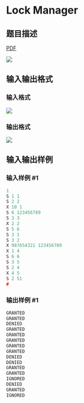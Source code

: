 # Lock Manager

## 题目描述

[problemUrl]: https://uva.onlinejudge.org/index.php?option=com_onlinejudge&Itemid=8&category=13&page=show_problem&problem=1086

[PDF](https://uva.onlinejudge.org/external/101/p10145.pdf)

![](https://cdn.luogu.com.cn/upload/vjudge_pic/UVA10145/21490be5e1d1f5dbc748cfb551f1bb9b9b98fe44.png)

## 输入输出格式

### 输入格式

![](https://cdn.luogu.com.cn/upload/vjudge_pic/UVA10145/8046c0074482f9dbd78cbcf8d55c2ba53441710b.png)

### 输出格式

![](https://cdn.luogu.com.cn/upload/vjudge_pic/UVA10145/546389eaabb24800b283251814576914fd855577.png)

## 输入输出样例

### 输入样例 #1

```cpp
1
S 1 1
S 2 2
X 10 1
S 6 123456789
S 3 3
X 2 2
S 5 6
S 3 1
S 3 2
X 987654321 123456789
X 1 4
S 6 6
S 3 5
S 2 4
X 4 5
S 2 51
#
```


### 输出样例 #1

```cpp
GRANTED
GRANTED
DENIED
GRANTED
GRANTED
GRANTED
GRANTED
GRANTED
DENIED
DENIED
GRANTED
GRANTED
IGNORED
DENIED
GRANTED
IGNORED
```


